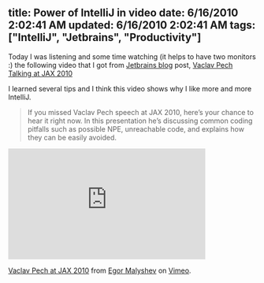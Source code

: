 title: Power of IntelliJ in video
date: 6/16/2010 2:02:41 AM
updated: 6/16/2010 2:02:41 AM
tags: ["IntelliJ", "Jetbrains", "Productivity"]
---
Today I was listening and some time watching (it helps to have two monitors :) the following video that I got from [Jetbrains blog](http://blogs.jetbrains.com/idea/) post, [Vaclav Pech Talking at JAX 2010](http://blogs.jetbrains.com/idea/2010/05/vaclav-pech-talking-at-jax-2010/)

I learned several tips and I think this video shows why I like more and more IntelliJ.

> If you missed Vaclav Pech speech at JAX 2010, here’s your chance to hear it right now. In this presentation he’s discussing common coding pitfalls such as possible NPE, unreachable code, and explains how they can be easily avoided.

<object width="400" height="225">

<embed src="http://vimeo.com/moogaloop.swf?clip_id=11902877&server=vimeo.com&show_title=1&show_byline=1&show_portrait=0&color=&fullscreen=1" type="application/x-shockwave-flash" allowfullscreen="true" allowscriptaccess="always" width="400" height="225"></object>

[Vaclav Pech at JAX 2010](http://vimeo.com/11902877) from [Egor Malyshev](http://vimeo.com/user3864155) on [Vimeo](http://vimeo.com).
